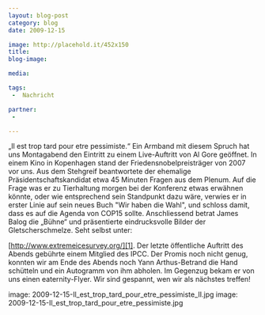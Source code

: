 ```yaml
---
layout: blog-post
category: blog
date: 2009-12-15

image: http://placehold.it/452x150
title: 
blog-image:  

media: 

tags:
 -  Nachricht

partner:
 -  

---
```


 „Il est trop tard pour etre pessimiste.“ Ein Armband mit diesem Spruch hat uns Montagabend den Eintritt zu einem Live-Auftritt von Al Gore geöffnet. In einem Kino in Kopenhagen stand der Friedensnobelpreisträger von 2007 vor uns. Aus dem Stehgreif beantwortete der ehemalige Präsidentschaftskandidat etwa 45 Minuten Fragen aus dem Plenum. Auf die Frage was er zu Tierhaltung morgen bei der Konferenz etwas erwähnen könnte, oder wie entsprechend sein Standpunkt dazu wäre, verwies er in erster Linie auf sein neues Buch "Wir haben die Wahl", und schloss damit, dass es auf die Agenda von COP15 sollte.
Anschliessend betrat James Balog die „Bühne“ und präsentierte eindrucksvolle Bilder der Gletscherschmelze. Seht selbst unter: 

[http://www.extremeicesurvey.org/][1]. Der letzte öffentliche Auftritt des Abends gebührte einem Mitglied des IPCC.
Der Promis noch nicht genug, konnten wir am Ende des Abends noch Yann Arthus-Betrand die Hand schütteln und ein Autogramm von ihm abholen. Im Gegenzug bekam er von uns einen eaternity-Flyer. Wir sind gespannt, wen wir als nächstes treffen!

[1]: http://www.extremeicesurvey.org/

image: 2009-12-15-Il_est_trop_tard_pour_etre_pessimiste_II.jpg
image: 2009-12-15-Il_est_trop_tard_pour_etre_pessimiste.jpg


 
